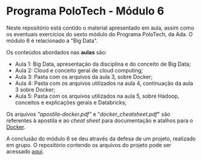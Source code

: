 # Programa PoloTech - Módulo 6

Neste repositório está contido o material apresentado em aula, assim como os eventuais exercícios do sexto módulo do Programa PoloTech, da Ada. O módulo 6 é relacionado a "Big Data".

Os conteúdos abordados nas **aulas** são:

- Aula 1: Big Data, apresentação da disciplina e do conceito de Big Data;
- Aula 2: Cloud e conceito geral de cloud computing;
- Aula 3: Pasta com os arquivos da aula 3, sobre Docker;
- Aula 4: Pasta com os arquivos utilizados na aula 4, continuação da aula 3 sobre Docker;
- Aula 5: Pasta com os arquivos utilizados na aula 5, sobre Hadoop, conceitos e explicações gerais e Databricks;

Os arquivos _"apostila-docker.pdf"_ e "_docker_cheatsheet.pdf_" são referentes à apostila e ao _cheat sheet_ para documentação e atalhos para o [Docker](https://www.docker.com/).

A conclusão do módulo 6 se deu através da defesa de um projeto, realizado em grupo. O repositório contendo os arquivos do projeto pode ser acessado [aqui](https://github.com/Luizfelz/Projeto_Final_Mod.06_PoloTech).
